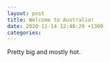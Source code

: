 ```yaml
---
layout: post
title: Welcome to Australia!
date: 2020-11-14 12:48:29 +1300
categories:
---
```


Pretty big and mostly hot.
